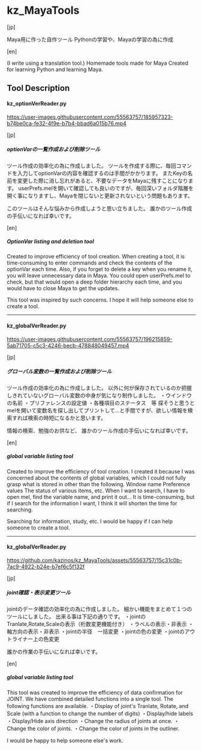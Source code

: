 # kz_MayaTools
[jp]

Maya用に作った自作ツール
Pythonの学習や、Mayaの学習の為に作成

[en]

(I write using a translation tool.)
Homemade tools made for Maya
Created for learning Python and learning Maya.


## Tool Description
#### kz_optionVerReader.py
https://user-images.githubusercontent.com/55563757/185957323-b74be0ca-fe32-4f9e-b7b4-bbad6a015b76.mp4

[jp]

##### optionVarの一覧作成および削除ツール

ツール作成の効率化の為に作成しました。
ツールを作成する際に、毎回コマンドを入力してoptionVarの内容を確認するのは手間がかかります。
またKeyの名前を変更した際に消し忘れがあると、不要なデータをMayaに残すことになります。
userPrefs.melを開いて確認しても良いのですが、毎回深いフォルダ階層を開く事になりますし、Mayaを閉じないと更新されないという問題もあります。

このツールはそんな悩みから作成しようと思い立ちました。
誰かのツール作成の手伝いになれば幸いです。

[en]

##### OptionVar listing and deletion tool

Created to improve efficiency of tool creation.
When creating a tool, it is time-consuming to enter commands and check the contents of the optionVar each time.
Also, if you forget to delete a key when you rename it, you will leave unnecessary data in Maya.
You could open userPrefs.mel to check, but that would open a deep folder hierarchy each time, and you would have to close Maya to get the updates.

This tool was inspired by such concerns.
I hope it will help someone else to create a tool.

---

#### kz_globalVerReader.py
https://user-images.githubusercontent.com/55563757/196215859-5ab71705-c5c3-4246-becb-478848049457.mp4

[jp]

##### グローバル変数の一覧作成および削除ツール

ツール作成の効率化の為に作成しました。
以外に何が保存されているのか把握しきれていないグローバル変数の中身が気になり制作しました。
・ウインドウの名前
・プリファレンスの設定値
・各種項目のステータス　等
探そうと思うとmelを開いて変数名を探し出してプリントして…と手間ですが、欲しい情報を検索すれば検索の時短になるかと思います。

情報の検索、勉強のお供など、
誰かのツール作成の手伝いになれば幸いです。

[en]

##### global variable listing tool

Created to improve the efficiency of tool creation.
I created it because I was concerned about the contents of global variables, which I could not fully grasp what is stored in other than the following.
Window name
Preference values
The status of various items, etc.
When I want to search, I have to open mel, find the variable name, and print it out... It is time-consuming, but if I search for the information I want, I think it will shorten the time for searching.

Searching for information, study, etc.
I would be happy if I can help someone to create a tool.

---

#### kz_globalVerReader.py
https://github.com/kazinos/kz_MayaTools/assets/55563757/15c31c0b-7ac9-4922-b24e-b7ef6c5f132f

[jp]

##### joint確認・表示変更ツール

jointのデータ確認の効率化の為に作成しました。
細かい機能をまとめて１つのツールにしました。
出来る事は下記の通りです。
・jointのTranlate,Rotate,Scaleの表示（桁数変更機能付き）
・ラベルの表示・非表示
・軸方向の表示・非表示
・jointの半径　一括変更
・jointの色の変更
・jointのアウトライナー上の色変更

誰かの作業の手伝いになれば幸いです。

[en]

##### global variable listing tool

This tool was created to improve the efficiency of data confirmation for JOINT.
We have combined detailed functions into a single tool.
The following functions are available.
・Display of joint's Tranlate, Rotate, and Scale (with a function to change the number of digits)
・Display/hide labels
・Display/Hide axis direction
・Change the radius of joints at once.
・Change the color of joints.
・Change the color of joints in the outliner.

I would be happy to help someone else's work.
